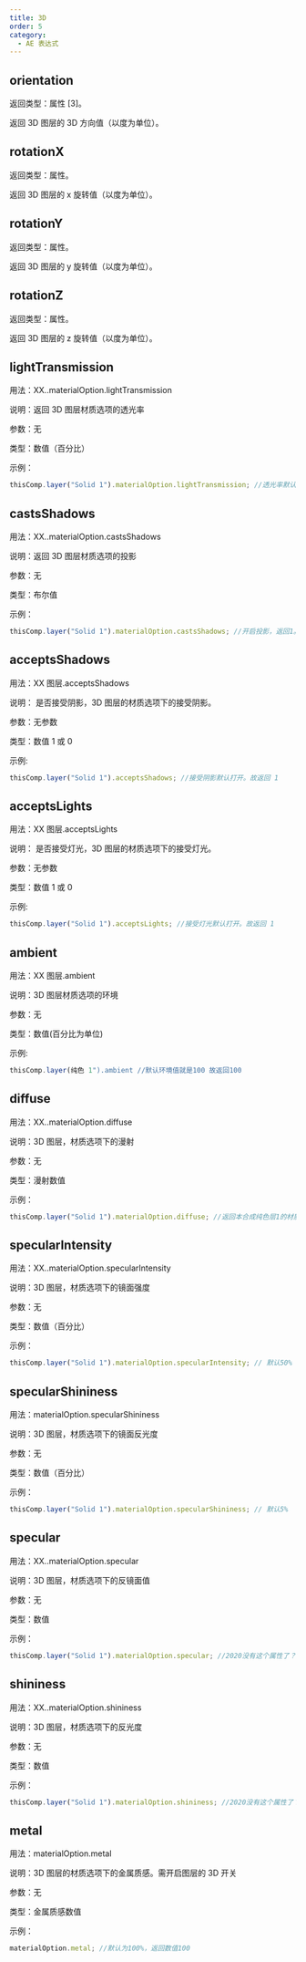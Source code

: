 ```yaml
---
title: 3D
order: 5
category:
  - AE 表达式
---
```


## orientation

返回类型：属性 [3]。

返回 3D 图层的 3D 方向值（以度为单位）。

## rotationX

返回类型：属性。

返回 3D 图层的 x 旋转值（以度为单位）。

## rotationY

返回类型：属性。

返回 3D 图层的 y 旋转值（以度为单位）。

## rotationZ

返回类型：属性。

返回 3D 图层的 z 旋转值（以度为单位）。

## lightTransmission

用法：XX..materialOption.lightTransmission

说明：返回 3D 图层材质选项的透光率

参数：无

类型：数值（百分比）

示例：

```javascript
thisComp.layer("Solid 1").materialOption.lightTransmission; //透光率默认为100%
```

## castsShadows

用法：XX..materialOption.castsShadows

说明：返回 3D 图层材质选项的投影

参数：无

类型：布尔值

示例：

```javascript
thisComp.layer("Solid 1").materialOption.castsShadows; //开启投影，返回1。未开启，返回0
```

## acceptsShadows

用法：XX 图层.acceptsShadows

说明： 是否接受阴影，3D 图层的材质选项下的接受阴影。

参数：无参数

类型：数值 1 或 0

示例:

```javascript
thisComp.layer("Solid 1").acceptsShadows; //接受阴影默认打开。故返回 1
```

## acceptsLights

用法：XX 图层.acceptsLights

说明： 是否接受灯光，3D 图层的材质选项下的接受灯光。

参数：无参数

类型：数值 1 或 0

示例:

```javascript
thisComp.layer("Solid 1").acceptsLights; //接受灯光默认打开。故返回 1
```

## ambient

用法：XX 图层.ambient

说明：3D 图层材质选项的环境

参数：无

类型：数值(百分比为单位)

示例:

```javascript
thisComp.layer(纯色 1").ambient //默认环境值就是100 故返回100
```

## diffuse

用法：XX..materialOption.diffuse

说明：3D 图层，材质选项下的漫射

参数：无

类型：漫射数值

示例：

```javascript
thisComp.layer("Solid 1").materialOption.diffuse; //返回本合成纯色层1的材质选项的漫射值
```

## specularIntensity

用法：XX..materialOption.specularIntensity

说明：3D 图层，材质选项下的镜面强度

参数：无

类型：数值（百分比）

示例：

```javascript
thisComp.layer("Solid 1").materialOption.specularIntensity; // 默认50%
```

## specularShininess

用法：materialOption.specularShininess

说明：3D 图层，材质选项下的镜面反光度

参数：无

类型：数值（百分比）

示例：

```javascript
thisComp.layer("Solid 1").materialOption.specularShininess; // 默认5%
```

## specular

用法：XX..materialOption.specular

说明：3D 图层，材质选项下的反镜面值

参数：无

类型：数值

示例：

```javascript
thisComp.layer("Solid 1").materialOption.specular; //2020没有这个属性了？
```

## shininess

用法：XX..materialOption.shininess

说明：3D 图层，材质选项下的反光度

参数：无

类型：数值

示例：

```javascript
thisComp.layer("Solid 1").materialOption.shininess; //2020没有这个属性了？
```

## metal

用法：materialOption.metal

说明：3D 图层的材质选项下的金属质感。需开启图层的 3D 开关

参数：无

类型：金属质感数值

示例：

```javascript
materialOption.metal; //默认为100%，返回数值100
```
